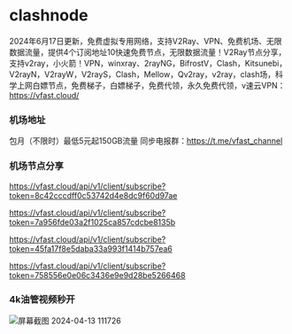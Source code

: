 # clashnode

2024年6月17日更新，免费虚拟专用网络，支持V2Ray、VPN、免费机场、无限数据流量，提供4个订阅地址10快速免费节点，无限数据流量！V2Ray节点分享，支持v2ray，小火箭！VPN，winxray、2rayNG，BifrostV，Clash，Kitsunebi，V2rayN，V2rayW，V2rayS，Clash，Mellow，Qv2ray，v2ray，clash场，科学上网白嫖节点，免费梯子，白嫖梯子，免费代领，永久免费代领，v速云VPN：https://vfast.cloud/

### 机场地址

包月（不限时）最低5元起150GB流量
同步电报群：https://t.me/vfast_channel

### 机场节点分享

https://vfast.cloud/api/v1/client/subscribe?token=8c42cccdff0c53742d4e8dc9f60d97ae

https://vfast.cloud/api/v1/client/subscribe?token=7a956fde03a2f1025ca857cdcbe8135b

https://vfast.cloud/api/v1/client/subscribe?token=45fa17f8e5daba33a993f1414b757ea6

https://vfast.cloud/api/v1/client/subscribe?token=758556e0e06c3436e9e9d28be5266468

### 4k油管视频秒开

![屏幕截图 2024-04-13 111726](https://github.com/xfxssr/ssnode/assets/160599155/38ebd832-e0a3-40fc-a3be-008cf5103b34)



